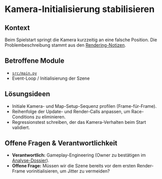 # Kamera-Initialisierung stabilisieren

## Kontext
Beim Spielstart springt die Kamera kurzzeitig an eine falsche Position. Die Problembeschreibung stammt aus den [Rendering-Notizen](../Task/rendering-notes.md).

## Betroffene Module
- [`src/main.py`](../src/main.py)
- Event-Loop / Initialisierung der Szene

## Lösungsideen
- Initiale Kamera- und Map-Setup-Sequenz profilen (Frame-für-Frame).
- Reihenfolge der Update- und Render-Calls anpassen, um Race-Conditions zu eliminieren.
- Regressionstest schreiben, der das Kamera-Verhalten beim Start validiert.

## Offene Fragen & Verantwortlichkeit
- **Verantwortlich:** Gameplay-Engineering (Owner zu bestätigen im [Analyse-Dossier](../Task/analysis-plan.md)).
- **Offene Frage:** Müssen wir die Szene bereits vor dem ersten Render-Frame vorinitialisieren, um Jitter zu vermeiden?
